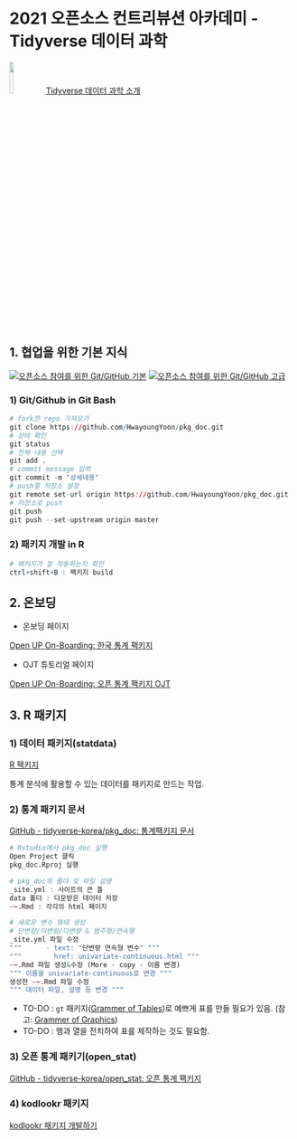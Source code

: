 # 2021 오픈소스 컨트리뷰션 아카데미 - Tidyverse 데이터 과학
<img src = "https://www.tidyverse.org/images/tidyverse-default.png" width="12%" height="12%"> [Tidyverse 데이터 과학 소개](https://drive.google.com/file/d/1AFbgEz_hTackz9wzVgfKZ50CKZCtuCXs/view?usp=sharing)

## 1. 협업을 위한 기본 지식

[![오픈소스 참여를 위한 Git/GitHub 기본](https://img.shields.io/badge/-%EC%98%A4%ED%94%88%EC%86%8C%EC%8A%A4%20%EC%B0%B8%EC%97%AC%EB%A5%BC%20%EC%9C%84%ED%95%9C%20Git/GitHub%20%EA%B8%B0%EB%B3%B8-black?style=flat-square&logo=git&logoColor=white)](https://drive.google.com/file/d/1vX3fTJf1yevDPGGrl-E6ANKjKnTz_Czu/view?usp=sharing)
[![오픈소스 참여를 위한 Git/GitHub 고급](https://img.shields.io/badge/-%EC%98%A4%ED%94%88%EC%86%8C%EC%8A%A4%20%EC%B0%B8%EC%97%AC%EB%A5%BC%20%EC%9C%84%ED%95%9C%20Git/GitHub%20%EA%B3%A0%EA%B8%89-black?style=flat-square&logo=github&logoColor=white)](https://drive.google.com/file/d/1eo6LfqoXRVZmklNWleJcMfEJVl9zQpUr/view?usp=sharing)

### 1) Git/Github in Git Bash

```r
# fork한 repo 가져오기
git clone https://github.com/HwayoungYoon/pkg_doc.git
# 상태 확인
git status
# 전체 내용 선택
git add .
# commit message 입력
git commit -m "상세내용"
# push할 저장소 설정
git remote set-url origin https://github.com/HwayoungYoon/pkg_doc.git
# 저장소로 push
git push
git push --set-upstream origin master
```

### 2) 패키지 개발 in R

```r
# 패키지가 잘 작동하는지 확인
ctrl+shift+B : 팩키지 build
```

## 2. 온보딩

- 온보딩 페이지

[Open UP On-Boarding: 한국 통계 팩키지](https://r2bit.com/onboard/tong.html)

- OJT 튜토리얼 페이지

[Open UP On-Boarding: 오픈 통계 팩키지 OJT](https://r2bit.com/onboard/ojt.html)

## 3. R 패키지

### 1) 데이터 패키지(statdata)

[R 팩키지](https://statkclee.github.io/pkg/pkg-openstat-dataset.html)

통계 분석에 활용할 수 있는 데이터를 패키지로 만드는 작업.

### 2) 통계 패키지 문서

[GitHub - tidyverse-korea/pkg_doc: 통계팩키지 문서](https://github.com/tidyverse-korea/pkg_doc)

```r
# Rstudio에서 pkg_doc 실행
Open Project 클릭
pkg_doc.Rproj 실행
```

```r
# pkg_doc의 폴더 및 파일 설명
_site.yml : 사이트의 큰 틀
data 폴더 : 다운받은 데이터 저장
~~.Rmd : 각각의 html 페이지
```

```r
# 새로운 변수 형태 생성
# 단변량/이변량/다변량 & 범주형/연속형
_site.yml 파일 수정
"""      - text: "단변량 연속형 변수" """
"""        href: univariate-continuous.html """
~~.Rmd 파일 생성&수정 (More - copy - 이름 변경)
""" 이름을 univariate-continuous로 변경 """
생성한 ~~.Rmd 파일 수정
""" 데이터 파일, 설명 등 변경 """
```

- TO-DO : `gt` 패키지([Grammer of Tables](https://themockup.blog/posts/2020-05-16-gt-a-grammer-of-tables/))로 예쁘게 표를 만들 필요가 있음. (참고: [Grammer of Graphics](http://henryquant.blogspot.com/2019/09/grammar-of-graphics-ggplot.html))
- TO-DO : 행과 열을 전치하여 표를 제작하는 것도 필요함.

### 3) 오픈 통계 패키기(open_stat)

[GitHub - tidyverse-korea/open_stat: 오픈 통계 팩키지](https://github.com/tidyverse-korea/open_stat)

### 4) kodlookr 패키지

[kodlookr 패키지 개발하기](https://choonghyunryu.github.io/about_package/?fbclid=IwAR2lqzqHGIwsJcMR3sJ1I21nIqeZ4VdHRzw5yfcSsfVkJmIHyDg3giY-6QQ#1)
